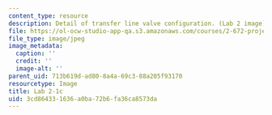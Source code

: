 ```yaml
---
content_type: resource
description: Detail of transfer line valve configuration. (Lab 2 image)
file: https://ol-ocw-studio-app-qa.s3.amazonaws.com/courses/2-672-project-laboratory-spring-2009/3cd864331636a0ba72b6fa36ca8573da_lab21c.jpg
file_type: image/jpeg
image_metadata:
  caption: ''
  credit: ''
  image-alt: ''
parent_uid: 713b619d-ad80-8a4a-69c3-88a205f93170
resourcetype: Image
title: Lab 2-1c
uid: 3cd86433-1636-a0ba-72b6-fa36ca8573da
---
```

